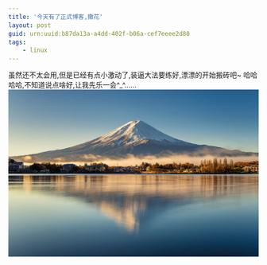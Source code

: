 ```yaml
---
title: '今天有了正式博客,撒花'
layout: post
guid: urn:uuid:b87da13a-a4dd-402f-b06a-cef7eeee2d80
tags:
    - linux
---
```


虽然还不太会用,但是已经有点小激动了,装逼大法要练好,漂漂的开始搬砖吧~
哈哈哈哈,不知道说点啥好,让我先乐一会^_^......
![](/media/files/2017/11_07_2017_02.jpg)


